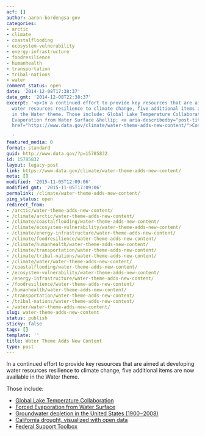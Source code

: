 ```yaml
---
acf: []
author: aaron-bordengsa-gov
categories:
- arctic
- climate
- coastalflooding
- ecosystem-vulnerability
- energy-infrastructure
- foodresilience
- humanhealth
- transportation
- tribal-nations
- water
comment_status: open
date: '2014-12-08T17:38:37'
date_gmt: '2014-12-08T22:38:37'
excerpt: '<p>In a continued effort to provide key resources that are aimed at developing
  water resources resilience to climate change, five additional items are now available
  in the Water theme. Those include: Global Lake Temperature Collaboration Forced
  Evaporation from Water Surface &hellip; <a aria-describedby="post-title-15785832"
  href="https://www.data.gov/climate/water-theme-adds-new-content/">Continued</a></p>

  '
featured_media: 0
format: standard
guid: http://www.data.gov/?p=15785832
id: 15785832
layout: legacy-post
link: https://www.data.gov/climate/water-theme-adds-new-content/
meta: []
modified: '2015-11-05T12:09:06'
modified_gmt: '2015-11-05T17:09:06'
permalink: /climate/water-theme-adds-new-content/
ping_status: open
redirect_from:
- /arctic/water-theme-adds-new-content/
- /climate/arctic/water-theme-adds-new-content/
- /climate/coastalflooding/water-theme-adds-new-content/
- /climate/ecosystem-vulnerability/water-theme-adds-new-content/
- /climate/energy-infrastructure/water-theme-adds-new-content/
- /climate/foodresilience/water-theme-adds-new-content/
- /climate/humanhealth/water-theme-adds-new-content/
- /climate/transportation/water-theme-adds-new-content/
- /climate/tribal-nations/water-theme-adds-new-content/
- /climate/water/water-theme-adds-new-content/
- /coastalflooding/water-theme-adds-new-content/
- /ecosystem-vulnerability/water-theme-adds-new-content/
- /energy-infrastructure/water-theme-adds-new-content/
- /foodresilience/water-theme-adds-new-content/
- /humanhealth/water-theme-adds-new-content/
- /transportation/water-theme-adds-new-content/
- /tribal-nations/water-theme-adds-new-content/
- /water/water-theme-adds-new-content/
slug: water-theme-adds-new-content
status: publish
sticky: false
tags: []
template: ''
title: Water Theme Adds New Content
type: post
---
```

In a continued effort to provide key resources that are aimed at developing water resources resilience to climate change, five additional items are now available in the Water theme.


Those include:


* [Global Lake Temperature Collaboration](https://portal.lternet.edu/nis/mapbrowse?scope=knb-lter-ntl&identifier=10001)
* [Forced Evaporation from Water Surface](http://pubs.usgs.gov/sir/2013/5188/)
* [Groundwater depletion in the United States (1900−2008)](http://pubs.er.usgs.gov/publication/sir20135079)
* [California drought, visualized with open data](http://cida.usgs.gov/ca_drought)
* [Federal Support Toolbox](http://www.watertoolbox.us/intro/f?p=689:10:0::NO)


